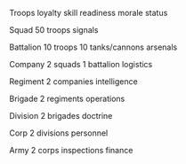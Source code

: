 
Troops
loyalty
skill
readiness
morale
status

Squad
50 troops
signals

Battalion
10 troops
10 tanks/cannons
arsenals

Company
2 squads
1 battalion
logistics

Regiment
2 companies
intelligence

Brigade
2 regiments
operations

Division
2 brigades
doctrine

Corp
2 divisions
personnel

Army
2 corps
inspections
finance
